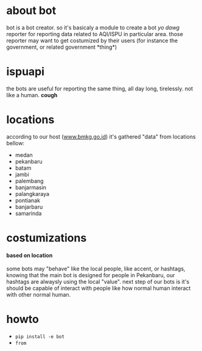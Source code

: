 # about bot

bot is a bot creator. so it's basicaly a module to create a bot *yo dawg*
reporter for reporting data related to AQI/ISPU in particular area.
those reporter may want to get costumized by their users (for instance the government, or related government \*thing*)

# ispuapi

the bots are useful for reporting the same thing, all day long, tirelessly. not like a human. **cough**


# locations

according to our host (www.bmkg.go.id) it's gathered "data" from locations bellow:

* medan
* pekanbaru
* batam
* jambi
* palembang
* banjarmasin
* palangkaraya
* pontianak
* banjarbaru
* samarinda

# costumizations

#### based on location

some bots may "behave" like
the local people, like accent, or hashtags, knowing that the main
bot is designed for people in Pekanbaru, our hashtags are
alwaysly using the local "value".
next step of our bots is it's should be capable of interact with people like how normal human interact with other normal human.

# howto

* `pip install -e bot`
* ` from `
